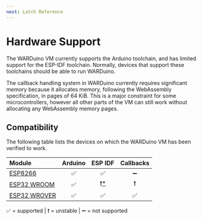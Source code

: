 ```yaml
---
next: Latch Reference
---
```

# Hardware Support

The WARDuino VM currently supports the Arduino toolchain, and has limited support for the ESP-IDF toolchain.
Normally, devices that support these toolchains should be able to run WARDuino.

The callback handling system in WARDuino currently requires significant memory because it allocates memory, following the WebAssembly specification, in pages of 64 KiB.
This is a major constraint for some microcontrollers, however all other parts of the VM can still work without allocating any WebAssembly memory pages.

## Compatibility

The following table lists the devices on which the WARDuino VM has been verified to work.

| Module              |       Arduino         |        ESP IDF        |     Callbacks      |
|:------------------- |:---------------------:|:---------------------:|:------------------:|
| [ESP8266](https://www.espressif.com/en/products/socs/esp8266) | :white_check_mark:    |  :white_check_mark:   |  :heavy_minus_sign:      |
| [ESP32 WROOM](https://www.espressif.com/sites/default/files/documentation/esp32-wroom-32e_esp32-wroom-32ue_datasheet_en.pdf)          | :white_check_mark:    | :exclamation:[*](https://github.com/TOPLLab/WARDuino/issues/210)   |  :exclamation:      |
| [ESP32 WROVER](https://www.espressif.com/sites/default/files/documentation/esp32-wrover-e_esp32-wrover-ie_datasheet_en.pdf)           | :white_check_mark:    |  :white_check_mark:   | :white_check_mark: |

:white_check_mark: = supported | :exclamation: = unstable | :heavy_minus_sign: = not supported  


